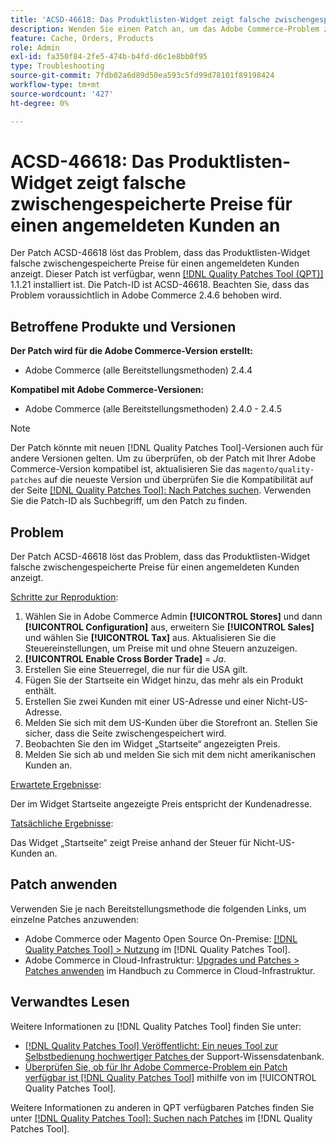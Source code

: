 ```yaml
---
title: 'ACSD-46618: Das Produktlisten-Widget zeigt falsche zwischengespeicherte Preise für angemeldete Kunden an'
description: Wenden Sie einen Patch an, um das Adobe Commerce-Problem zu beheben, bei dem das Produktlisten-Widget falsche zwischengespeicherte Preise für einen angemeldeten Kunden anzeigt.
feature: Cache, Orders, Products
role: Admin
exl-id: fa350f84-2fe5-474b-b4fd-d6c1e8bb0f95
type: Troubleshooting
source-git-commit: 7fdb02a6d89d50ea593c5fd99d78101f89198424
workflow-type: tm+mt
source-wordcount: '427'
ht-degree: 0%

---
```


# ACSD-46618: Das Produktlisten-Widget zeigt falsche zwischengespeicherte Preise für einen angemeldeten Kunden an

Der Patch ACSD-46618 löst das Problem, dass das Produktlisten-Widget falsche zwischengespeicherte Preise für einen angemeldeten Kunden anzeigt. Dieser Patch ist verfügbar, wenn [[!DNL Quality Patches Tool (QPT)]](https://experienceleague.adobe.com/docs/commerce-knowledge-base/kb/announcements/commerce-announcements/magento-quality-patches-released-new-tool-to-self-serve-quality-patches.html) 1.1.21 installiert ist. Die Patch-ID ist ACSD-46618. Beachten Sie, dass das Problem voraussichtlich in Adobe Commerce 2.4.6 behoben wird.

## Betroffene Produkte und Versionen

**Der Patch wird für die Adobe Commerce-Version erstellt:**
* Adobe Commerce (alle Bereitstellungsmethoden) 2.4.4

**Kompatibel mit Adobe Commerce-Versionen:**
* Adobe Commerce (alle Bereitstellungsmethoden) 2.4.0 - 2.4.5

>[!NOTE]
>
>Der Patch könnte mit neuen [!DNL Quality Patches Tool]-Versionen auch für andere Versionen gelten. Um zu überprüfen, ob der Patch mit Ihrer Adobe Commerce-Version kompatibel ist, aktualisieren Sie das `magento/quality-patches` auf die neueste Version und überprüfen Sie die Kompatibilität auf der Seite [[!DNL Quality Patches Tool]: Nach Patches suchen](https://experienceleague.adobe.com/tools/commerce-quality-patches/index.html). Verwenden Sie die Patch-ID als Suchbegriff, um den Patch zu finden.

## Problem

Der Patch ACSD-46618 löst das Problem, dass das Produktlisten-Widget falsche zwischengespeicherte Preise für einen angemeldeten Kunden anzeigt.

<u>Schritte zur Reproduktion</u>:

1. Wählen Sie in Adobe Commerce Admin **[!UICONTROL Stores]** und dann **[!UICONTROL Configuration]** aus, erweitern Sie **[!UICONTROL Sales]** und wählen Sie **[!UICONTROL Tax]** aus. Aktualisieren Sie die Steuereinstellungen, um Preise mit und ohne Steuern anzuzeigen.
1. **[!UICONTROL Enable Cross Border Trade]** = _Ja_.
1. Erstellen Sie eine Steuerregel, die nur für die USA gilt.
1. Fügen Sie der Startseite ein Widget hinzu, das mehr als ein Produkt enthält.
1. Erstellen Sie zwei Kunden mit einer US-Adresse und einer Nicht-US-Adresse.
1. Melden Sie sich mit dem US-Kunden über die Storefront an. Stellen Sie sicher, dass die Seite zwischengespeichert wird.
1. Beobachten Sie den im Widget „Startseite“ angezeigten Preis.
1. Melden Sie sich ab und melden Sie sich mit dem nicht amerikanischen Kunden an.

<u>Erwartete Ergebnisse</u>:

Der im Widget Startseite angezeigte Preis entspricht der Kundenadresse.

<u>Tatsächliche Ergebnisse</u>:

Das Widget „Startseite“ zeigt Preise anhand der Steuer für Nicht-US-Kunden an.

## Patch anwenden

Verwenden Sie je nach Bereitstellungsmethode die folgenden Links, um einzelne Patches anzuwenden:

* Adobe Commerce oder Magento Open Source On-Premise: [[!DNL Quality Patches Tool] > Nutzung](/help/tools/quality-patches-tool/usage.md) im [!DNL Quality Patches Tool].
* Adobe Commerce in Cloud-Infrastruktur: [Upgrades und Patches > Patches anwenden](https://experienceleague.adobe.com/docs/commerce-cloud-service/user-guide/develop/upgrade/apply-patches.html) im Handbuch zu Commerce in Cloud-Infrastruktur.

## Verwandtes Lesen

Weitere Informationen zu [!DNL Quality Patches Tool] finden Sie unter:

* [[!DNL Quality Patches Tool] Veröffentlicht: Ein neues Tool zur Selbstbedienung hochwertiger Patches ](https://experienceleague.adobe.com/en/docs/commerce-operations/tools/quality-patches-tool/quality-patches-tool-to-self-serve-quality-patches) der Support-Wissensdatenbank.
* [Überprüfen Sie, ob für Ihr Adobe Commerce-Problem ein Patch verfügbar ist [!DNL Quality Patches Tool]](/help/tools/quality-patches-tool/patches-available-in-qpt/check-patch-for-magento-issue-with-magento-quality-patches.md) mithilfe von im [!UICONTROL Quality Patches Tool].


Weitere Informationen zu anderen in QPT verfügbaren Patches finden Sie unter [[!DNL Quality Patches Tool]: Suchen nach Patches](https://experienceleague.adobe.com/tools/commerce-quality-patches/index.html) im [!DNL Quality Patches Tool].

